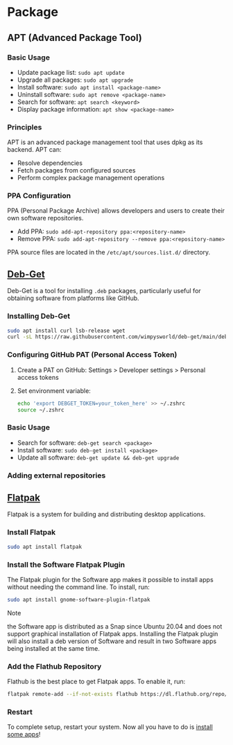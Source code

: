 # Package

## APT (Advanced Package Tool)

### Basic Usage

- Update package list: `sudo apt update`
- Upgrade all packages: `sudo apt upgrade`
- Install software: `sudo apt install <package-name>`
- Uninstall software: `sudo apt remove <package-name>`
- Search for software: `apt search <keyword>`
- Display package information: `apt show <package-name>`

### Principles

APT is an advanced package management tool that uses dpkg as its backend. APT can:
- Resolve dependencies
- Fetch packages from configured sources
- Perform complex package management operations

### PPA Configuration

PPA (Personal Package Archive) allows developers and users to create their own software repositories.

- Add PPA: `sudo add-apt-repository ppa:<repository-name>`
- Remove PPA: `sudo add-apt-repository --remove ppa:<repository-name>`

PPA source files are located in the `/etc/apt/sources.list.d/` directory.

## [Deb-Get](https://github.com/wimpysworld/deb-get)

Deb-Get is a tool for installing `.deb` packages, particularly useful for obtaining software from platforms like GitHub.

### Installing Deb-Get

```bash
sudo apt install curl lsb-release wget
curl -sL https://raw.githubusercontent.com/wimpysworld/deb-get/main/deb-get | sudo -E bash -s install deb-get
```

### Configuring GitHub PAT (Personal Access Token)

1. Create a PAT on GitHub: Settings > Developer settings > Personal access tokens
2. Set environment variable:

   ```bash
   echo 'export DEBGET_TOKEN=your_token_here' >> ~/.zshrc
   source ~/.zshrc
   ```

### Basic Usage

- Search for software: `deb-get search <package>`
- Install software: `sudo deb-get install <package>`
- Update all software: `deb-get update && deb-get upgrade`


### Adding external repositories





## [Flatpak](https://flathub.org/)

Flatpak is a system for building and distributing desktop applications.

### Install Flatpak

```bash
sudo apt install flatpak
```

### Install the Software Flatpak Plugin

The Flatpak plugin for the Software app makes it possible to install apps without needing the command line. To install, run:

```bash
sudo apt install gnome-software-plugin-flatpak
```

> [!Note]
> the Software app is distributed as a Snap since Ubuntu 20.04 and does not support graphical installation of Flatpak apps. Installing the Flatpak plugin will also install a deb version of Software and result in two Software apps being installed at the same time.

### Add the Flathub Repository

Flathub is the best place to get Flatpak apps. To enable it, run:

```bash
flatpak remote-add --if-not-exists flathub https://dl.flathub.org/repo/flathub.flatpakrepo
```

### Restart

To complete setup, restart your system. Now all you have to do is [install some apps](https://flathub.org/)!

